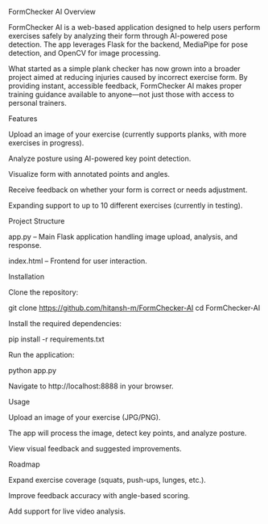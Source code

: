 FormChecker AI
Overview

FormChecker AI is a web-based application designed to help users perform exercises safely by analyzing their form through AI-powered pose detection. The app leverages Flask for the backend, MediaPipe for pose detection, and OpenCV for image processing.

What started as a simple plank checker has now grown into a broader project aimed at reducing injuries caused by incorrect exercise form. By providing instant, accessible feedback, FormChecker AI makes proper training guidance available to anyone—not just those with access to personal trainers.

Features

Upload an image of your exercise (currently supports planks, with more exercises in progress).

Analyze posture using AI-powered key point detection.

Visualize form with annotated points and angles.

Receive feedback on whether your form is correct or needs adjustment.

Expanding support to up to 10 different exercises (currently in testing).

Project Structure

app.py – Main Flask application handling image upload, analysis, and response.

index.html – Frontend for user interaction.

Installation

Clone the repository:

git clone https://github.com/hitansh-m/FormChecker-AI
cd FormChecker-AI


Install the required dependencies:

pip install -r requirements.txt


Run the application:

python app.py


Navigate to http://localhost:8888 in your browser.

Usage

Upload an image of your exercise (JPG/PNG).

The app will process the image, detect key points, and analyze posture.

View visual feedback and suggested improvements.

Roadmap

Expand exercise coverage (squats, push-ups, lunges, etc.).

Improve feedback accuracy with angle-based scoring.

Add support for live video analysis.
